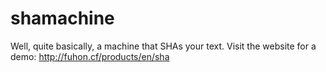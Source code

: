 # shamachine
Well, quite basically, a machine that SHAs your text.
Visit the website for a demo: http://fuhon.cf/products/en/sha

